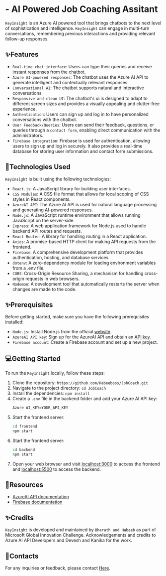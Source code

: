 #  - AI Powered Job Coaching Assitant

`KeyInsight` is an Azure AI powered tool that brings chatbots to the next level of sophistication and intelligence. `KeyInsight` can engage in multi-turn conversations, remembering previous interactions and providing relevant follow-up responses.

<!-- ## 📸Preview

### SignUp Page
<img src="./frontend/src/assets/SignUpPreview.png" alt="signup">

### LogIn Page
<img src="./frontend/src/assets/LoginPreview.png" alt="login">

### Home Page
<img src="./frontend/src/assets/HomePreview.png" alt="Home">

### ChatBot UI
<img src="./frontend/src/assets/ChatBoxPreview.png" alt="chatbot"> -->


## ✨Features

- `Real-time chat interface`: Users can type their queries and receive instant responses from the chatbot.
- `Azure AI-powered responses`: The chatbot uses the Azure AI API to generate intelligent and contextually relevant responses.
- `Conversational AI`: The chatbot supports natural and interactive conversations.
- `Responsive and clean UI`: The chatbot's ui is designed to adapt to different screen sizes and provides a visually appealing and clutter-free experience.
- `Authentication`: Users can sign up and log in to have personalized conversations with the chatbot.
- `User Feedback/Queries`: Users can send their feedback, questions, or queries through a `contact form`, enabling direct communication with the administrators.
- `Firebase integration`: Firebase is used for authentication, allowing users to sign up and log in securely. It also provides a real-time database for storing user information and contact form submissions.

## 🤖Technologies Used

`KeyInsight` is built using the following technologies:

- `React.js`: A JavaScript library for building user interfaces.
- `CSS Modules`: A CSS file format that allows for local scoping of CSS styles in React components.
- `AzureAI API`: The Azure AI API is used for natural language processing and generating AI-powered responses.
- `Node.js`: A JavaScript runtime environment that allows running JavaScript on the server-side.
- `Express`: A web application framework for Node.js used to handle backend API routes and requests.
- `React Router`: A library for handling routing in a React application.
- `Axios`: A promise-based HTTP client for making API requests from the frontend.
- `Firebase`: A comprehensive development platform that provides authentication, hosting, and database services.
- `dotenv`: A zero-dependency module for loading environment variables from a .env file.
- `CORS`: Cross-Origin Resource Sharing, a mechanism for handling cross-origin requests in web browsers.
- `Nodemon`: A development tool that automatically restarts the server when changes are made to the code.

## ✨Prerequisites

Before getting started, make sure you have the following prerequisites installed:

- `Node.js`: Install Node.js from the official [website](https://nodejs.org).
- `AzureAI API key`: Sign up for the AzureAI API and obtain an [API key](https://azure.microsoft.com/en-us/products/ai-services).
- `Firebase account`: Create a Firebase account and set up a new project.

## 💻Getting Started

To run the `KeyInsight` locally, follow these steps:

1. Clone the repository: `https://github.com/Habeeboss/JobCoach.git`
2. Navigate to the project directory: `cd JobCoach`
3. Install the dependencies: `npm install`
4. Create a `.env` file in the backend folder and add your Azure AI API key:
   ```bash
   Azure AI_KEY=YOUR_API_KEY
   ```
5. Start the frontend server:
   ```bash
   cd frontend
   npm start
   ```
6. Start the frontend server:
   ```bash
   cd backend
   npm start
   ```
7. Open your web browser and visit [localhost:3000](http://localhost:3000) to access the frontend and [localhost:5500](http://localhost:5500) to access the backend.

## 📑Resources

- [AzureAI API documentation](https://learn.microsoft.com/en-us/azure/ai-services/reference/rest-api-resources)
- [Firebase documentation](https://firebase.google.com/docs)

## ✨Credits

`KeyInsight` is developed and maintained by `Bharath and Habeeb` as part of Microsoft Global Innovation Challenge. Acknowledgements and credits to Azure AI API Developers and Devesh and Kanika for the work.

## 📧Contacts

For any inquiries or feedback, please contact [Here](mailto:bharathkumarsampath.me@gmail.com).
